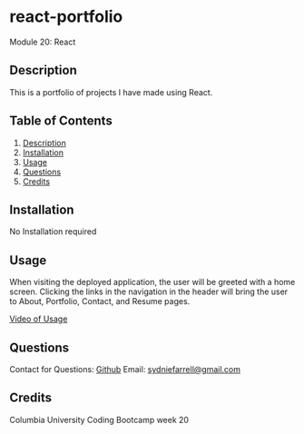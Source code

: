 # react-portfolio
Module 20: React

## Description
This is a portfolio of projects I have made using React.
## Table of Contents

1. [Description](#Description) 
2. [Installation](#Installation) 
3. [Usage](#usage) 
4. [Questions](#questions)
5. [Credits](#credits)

## Installation
No Installation required

## Usage
When visiting the deployed application, the user will be greeted with a home screen.
Clicking the links in the navigation in the header will bring the user to About, Portfolio, Contact, and Resume pages. 

[Video of Usage](https://drive.google.com/file/d/1xyhk__MF3SvO28p0wag1QtAubQJDeYYm/view)

## Questions
Contact for Questions: 
 [Github](https://github.com/syd9f) 
Email: sydniefarrell@gmail.com

## Credits
Columbia University Coding Bootcamp week 20